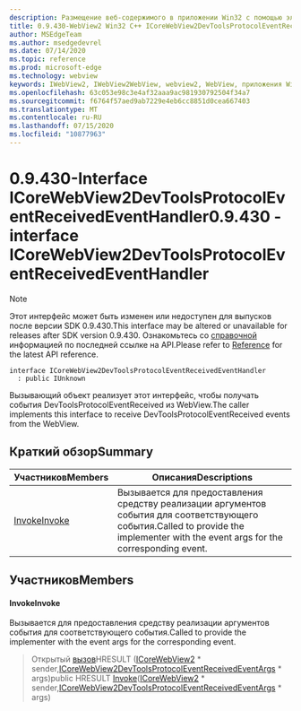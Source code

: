 ```yaml
---
description: Размещение веб-содержимого в приложении Win32 с помощью элемента управления Microsoft Edge WebView2
title: 0.9.430-WebView2 Win32 C++ ICoreWebView2DevToolsProtocolEventReceivedEventHandler
author: MSEdgeTeam
ms.author: msedgedevrel
ms.date: 07/14/2020
ms.topic: reference
ms.prod: microsoft-edge
ms.technology: webview
keywords: IWebView2, IWebView2WebView, webview2, WebView, приложения Win32, Win32, EDGE, ICoreWebView2, ICoreWebView2Host, элемент управления "веб-браузер", HTML Edge
ms.openlocfilehash: 63c053e98c3e4af32aaa9ac981930792504f34a7
ms.sourcegitcommit: f6764f57aed9ab7229e4eb6cc8851d0cea667403
ms.translationtype: MT
ms.contentlocale: ru-RU
ms.lasthandoff: 07/15/2020
ms.locfileid: "10877963"
---
```

# <span data-ttu-id="db468-104">0.9.430-Interface ICoreWebView2DevToolsProtocolEventReceivedEventHandler</span><span class="sxs-lookup"><span data-stu-id="db468-104">0.9.430 - interface ICoreWebView2DevToolsProtocolEventReceivedEventHandler</span></span> 

> [!NOTE]
> <span data-ttu-id="db468-105">Этот интерфейс может быть изменен или недоступен для выпусков после версии SDK 0.9.430.</span><span class="sxs-lookup"><span data-stu-id="db468-105">This interface may be altered or unavailable for releases after SDK version 0.9.430.</span></span> <span data-ttu-id="db468-106">Ознакомьтесь со [справочной](../../../webview2-api-reference.md) информацией по последней ссылке на API.</span><span class="sxs-lookup"><span data-stu-id="db468-106">Please refer to [Reference](../../../webview2-api-reference.md) for the latest API reference.</span></span>

```
interface ICoreWebView2DevToolsProtocolEventReceivedEventHandler
  : public IUnknown
```

<span data-ttu-id="db468-107">Вызывающий объект реализует этот интерфейс, чтобы получать события DevToolsProtocolEventReceived из WebView.</span><span class="sxs-lookup"><span data-stu-id="db468-107">The caller implements this interface to receive DevToolsProtocolEventReceived events from the WebView.</span></span>

## <span data-ttu-id="db468-108">Краткий обзор</span><span class="sxs-lookup"><span data-stu-id="db468-108">Summary</span></span>

 <span data-ttu-id="db468-109">Участников</span><span class="sxs-lookup"><span data-stu-id="db468-109">Members</span></span>                        | <span data-ttu-id="db468-110">Описания</span><span class="sxs-lookup"><span data-stu-id="db468-110">Descriptions</span></span>
--------------------------------|---------------------------------------------
[<span data-ttu-id="db468-111">Invoke</span><span class="sxs-lookup"><span data-stu-id="db468-111">Invoke</span></span>](#invoke) | <span data-ttu-id="db468-112">Вызывается для предоставления средству реализации аргументов события для соответствующего события.</span><span class="sxs-lookup"><span data-stu-id="db468-112">Called to provide the implementer with the event args for the corresponding event.</span></span>

## <span data-ttu-id="db468-113">Участников</span><span class="sxs-lookup"><span data-stu-id="db468-113">Members</span></span>

#### <span data-ttu-id="db468-114">Invoke</span><span class="sxs-lookup"><span data-stu-id="db468-114">Invoke</span></span> 

<span data-ttu-id="db468-115">Вызывается для предоставления средству реализации аргументов события для соответствующего события.</span><span class="sxs-lookup"><span data-stu-id="db468-115">Called to provide the implementer with the event args for the corresponding event.</span></span>

> <span data-ttu-id="db468-116">Открытый [вызов](#invoke)HRESULT ([ICoreWebView2](ICoreWebView2.md) \* sender,[ICoreWebView2DevToolsProtocolEventReceivedEventArgs](ICoreWebView2DevToolsProtocolEventReceivedEventArgs.md) \* args)</span><span class="sxs-lookup"><span data-stu-id="db468-116">public HRESULT [Invoke](#invoke)([ICoreWebView2](ICoreWebView2.md) \* sender,[ICoreWebView2DevToolsProtocolEventReceivedEventArgs](ICoreWebView2DevToolsProtocolEventReceivedEventArgs.md) \* args)</span></span>

